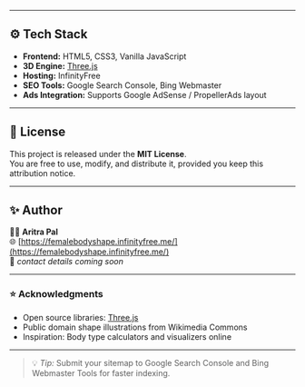 
---

## ⚙️ Tech Stack

- **Frontend:** HTML5, CSS3, Vanilla JavaScript  
- **3D Engine:** [Three.js](https://threejs.org/)  
- **Hosting:** InfinityFree  
- **SEO Tools:** Google Search Console, Bing Webmaster  
- **Ads Integration:** Supports Google AdSense / PropellerAds layout  

---

## 🧾 License

This project is released under the **MIT License**.  
You are free to use, modify, and distribute it, provided you keep this attribution notice.

---

## ✨ Author

👩‍💻 **Aritra Pal**  
🌐 [https://femalebodyshape.infinityfree.me/](https://femalebodyshape.infinityfree.me/)  
📧 *contact details coming soon*  

---

### ⭐ Acknowledgments
- Open source libraries: [Three.js](https://threejs.org/)  
- Public domain shape illustrations from Wikimedia Commons  
- Inspiration: Body type calculators and visualizers online

---

> 💡 *Tip:* Submit your sitemap to Google Search Console and Bing Webmaster Tools for faster indexing.
